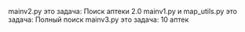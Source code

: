 mainv2.py это задача: Поиск аптеки 2.0 
mainv1.py и map_utils.py это задача: Полный поиск
mainv3.py это задача: 10 аптек
